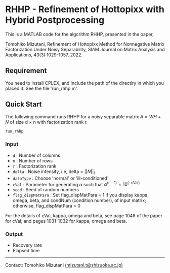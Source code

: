 # RHHP - Refinement of Hottopixx with Hybrid Postprocessing
This is a MATLAB code for the algorithm RHHP, presented in the paper, 

Tomohiko Mizutani, Refinement of Hottopixx Method for Nonnegative Matrix Factorization Under Noisy Separability, SIAM Journal on Matrix Analysis and Applications, 43(3):1029-1057, 2022.

## Requirement
You need to install CPLEX, and include the path of the directiry in which you placed it. See the file 'run_rhhp.m'.

## Quick Start
The following command runs RHHP for a noisy separable matrix  $A = W H + N$ of size d $\times$ n with factorization rank r.


```bash
run_rhhp
```

### Input 
- ``d`` : Number of columns  
- ``n`` : Number of rows
- ``r`` : Factorization rank
- ``delta`` : Noise intensity, i.e, delta = $||N||_1$
- ``dataType`` : Choose 'normal' or 'ill-conditioned'
- ``cVal`` : Parameter for generating $\alpha$ such that 
                     $\alpha^{(\text{r}-1)} = 10^{(-\text{cVal})}$
- ``seed`` : Seed of random numbers
- ``flag_dispMatPara`` : Set flag_dispMatPara = 1 if you display kappa, omega, beta, and condNum (condition number), of input matrix; otherwise, flag_dispMatPara = 0

For the details of cVal, kappa, omega and beta, see page 1048 of the paper for cVal; and pages 1031-1032 for kappa, omega and beta.

### Output
- Recovery rate
- Elapsed time

---
Contact: Tomohiko Mizutani [(mizutani.t@shizuoka.ac.jp)](mailto:mizutani.t@shizuoka.ac.jp)
